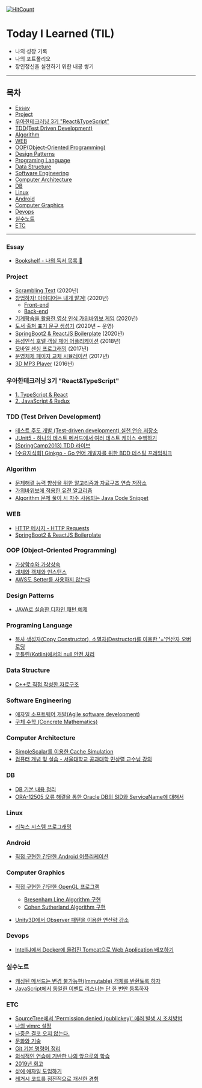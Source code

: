  [![HitCount](http://hits.dwyl.io/sogoagain/TIL.svg)](http://hits.dwyl.io/sogoagain/TIL)

# Today I Learned (TIL)

- 나의 성장 기록
- 나의 포트폴리오
- 장인정신을 실천하기 위한 내공 쌓기

---

## 목차

- [Essay](#essay)
- [Project](#project)
- [우아한테크러닝 3기 "React&TypeScript"](#woowa-tech-3rd)
- [TDD(Test Driven Development)](#tdd)
- [Algorithm](#algorithm)
- [WEB](#web)
- [OOP(Object-Oriented Programming)](#oop)
- [Design Patterns](#design_patterns)
- [Programing Language](#programing_language)
- [Data Structure](#data_structure)
- [Software Engineering](#software_engineering)
- [Computer Architecture](#computer_architecture)
- [DB](#db)
- [Linux](#linux)
- [Android](#android)
- [Computer Graphics](#computer_graphics)
- [Devops](#devops)
- [실수노트](#mistake_notes)
- [ETC](#etc)

---

<a name="essay">
 
### Essay

- [Bookshelf - 나의 독서 목록 📖](https://github.com/sogoagain/bookshelf)

<a name="project">

### Project

- [Scrambling Text](https://github.com/sogoagain/scrambling-text-js) (2020년)
- [창업하자! 아이디어는 내게 맡겨!](https://github.com/sogoagain/idea-box-frontend) (2020년)
  - [Front-end](https://github.com/sogoagain/idea-box-frontend)
  - [Back-end](https://github.com/sogoagain/idea-box-api)
- [기계학습을 활용한 영상 인식 가위바위보 게임](https://github.com/sogoagain/rock-paper-scissors-vision) (2020년)
- [도서 출처 표기 문구 생성기](https://github.com/sogoagain/book-citation-generator) (2020년 ~ 운영)
- [SpringBoot2 & ReactJS Boilerplate](https://github.com/sogoagain/springboot-react-boilerplate) (2020년)
- [음성인식 호텔 객실 제어 어플리케이션](https://github.com/sogoagain/android-stt-hotel-room-control) (2018년)
- [모바일 센싱 프로그래밍](https://github.com/sogoagain/android-mobile-system-programming) (2017년)
- [운영체제 페이지 교체 시뮬레이션](https://github.com/sogoagain/page-replacement-simulation) (2017년)
- [3D MP3 Player](https://github.com/sogoagain/opengl-bvh-music-player) (2016년)

<a name="woowa-tech-3rd">

### 우아한테크러닝 3기 "React&TypeScript" 

- [1. TypeScript & React](https://github.com/sogoagain/TIL/blob/master/%EC%9A%B0%EC%95%84%ED%95%9C%ED%85%8C%ED%81%AC%EB%9F%AC%EB%8B%9D-3%EA%B8%B0/1_TypeScript-and-React.md)
- [2. JavaScript & Redux](https://github.com/sogoagain/TIL/blob/master/%EC%9A%B0%EC%95%84%ED%95%9C%ED%85%8C%ED%81%AC%EB%9F%AC%EB%8B%9D-3%EA%B8%B0/2_JavaScript-and-Redux.md)

<a name="tdd">

### TDD (Test Driven Development)

- [테스트 주도 개발 (Test-driven development) 실천 연습 저장소](https://github.com/sogoagain/tdd-exercises)
- [JUnit5 - 하나의 테스트 메서드에서 여러 테스트 케이스 수행하기](https://github.com/sogoagain/sogoagain.github.com/blob/master/_posts/2019-06-17-JUnit5-Parameterized-Test.md)
- [(SpringCamp2013) TDD 라이브](https://github.com/sogoagain/TIL/blob/master/seminar/SpringCamp2013-TDD라이브.md)
- [[수요지식회] Ginkgo - Go 언어 개발자를 위한 BDD 테스팅 프레임워크](https://github.com/sogoagain/TIL/blob/master/seminar/Go-언어-개발자를-위한-BDD-테스팅-프레임워크.md)

<a name="algorithm">

### Algorithm

- [문제해결 능력 향상을 위한 알고리즘과 자료구조 연습 저장소](https://github.com/sogoagain/problem-solving-and-algorithms)
- [가위바위보에 적용한 유전 알고리즘](https://github.com/sogoagain/design-patterns/blob/master/01_Strategy-Pattern/RockPaperScissors/GeneticStrategy.java)
- [Algorithm 문제 풀이 시 자주 사용되는 Java Code Snippet](https://github.com/sogoagain/sogoagain.github.com/blob/master/_posts/2019-05-01-Algorithm-문제-풀이-시-자주-사용되는%20-Java-Code-Snippet.md)

<a name="web">

### WEB

- [HTTP 메시지 - HTTP Requests](https://sogoagain.github.io/2019/08/03/HTTP-메시지-HTTP-Requests/)
- [SpringBoot2 & ReactJS Boilerplate](https://github.com/sogoagain/springboot-react-boilerplate)

<a name="oop">

### OOP (Object-Oriented Programming)

- [가상함수와 가상상속](https://github.com/sogoagain/sogoagain.github.com/blob/master/_posts/2017-01-05-가상함수와%20가상상속.md)
- [개체와 객체와 인스턴스](https://github.com/sogoagain/sogoagain.github.com/blob/master/_posts/2019-01-12-개체와%20객체와%20인스턴스.md)
- [AWS도 Setter를 사용하지 않는다](https://sogoagain.github.io/2019/09/25/AWS도-Setter를-사용하지-않는다/)

<a name="design_patterns">

### Design Patterns

- [JAVA로 실습한 디자인 패턴 예제](https://github.com/sogoagain/design-patterns)

<a name="programing_language">

### Programing Language

- [복사 생성자(Copy Constructor), 소멸자(Destructor)를 이용한 '='연산자 오버로딩](https://github.com/sogoagain/sogoagain.github.com/blob/master/_posts/2017-01-14-대입연산자오버로딩.md)
- [코틀린(Kotlin)에서의 null 안전 처리](https://sogoagain.github.io/2019/08/20/코틀린-Kotlin-에서의-null-안전-처리/)

<a name="data_structure">

### Data Structure

- [C++로 직접 작성한 자료구조](https://github.com/sogoagain/cpp-data-structure)

<a name="software_engineering">

### Software Engineering

- [애자일 소프트웨어 개발(Agile software development)](https://github.com/sogoagain/sogoagain.github.com/blob/master/_posts/2017-01-05-애자일%20소프트웨어%20개발(Agile%20software%20development).md)
- [구체 수학 (Concrete Mathematics)](https://github.com/sogoagain/concrete-mathematics)

<a name="computer_architecture">

### Computer Architecture

- [SimpleScalar를 이용한 Cache Simulation](https://github.com/sogoagain/sogoagain.github.com/blob/master/_posts/2017-06-27-SimpleScalar를%20이용한%20Cache%20Simulation.md)
- [컴퓨터 개념 및 실습 - 서울대학교 공과대학 민상렬 교수님 강의](https://github.com/sogoagain/TIL/tree/master/컴퓨터-개념-및-실습)

<a name="db">

### DB

- [DB 기본 내용 정리](https://github.com/sogoagain/sogoagain.github.com/blob/master/_posts/2019-01-22-DB-기본-내용-정리.md)
- [ORA-12505 오류 해결을 통한 Oracle DB의 SID와 ServiceName에 대해서](https://github.com/sogoagain/sogoagain.github.com/blob/master/_posts/2019-02-22-ORA-12505-오류-해결을-통한-OracleDB의-SID와-ServiceName에-대해서.md)

<a name="linux">

### Linux

- [리눅스 시스템 프로그래밍](https://github.com/sogoagain/linux-system-programming)

<a name="android">

### Android

- [직접 구현한 간단한 Android 어플리케이션](https://github.com/sogoagain/andorid-mobile-programming)

<a name="computer_graphics">

### Computer Graphics

- [직접 구현한 간단한 OpenGL 프로그램](https://github.com/sogoagain/opengl-computer-graphics)
  - [Bresenham Line Algorithm 구현](https://github.com/sogoagain/opengl-computer-graphics/tree/master/Bresenham_Line_Algorithm)
  - [Cohen Sutherland Algorithm 구현](https://github.com/sogoagain/opengl-computer-graphics/tree/master/Cohen–Sutherland_Algorithm)
  
- [Unity3D에서 Observer 패턴을 이용한 연산량 감소](https://github.com/sogoagain/sogoagain.github.com/blob/master/_posts/2019-02-06-Unity3D에서-Observer패턴을-이용한-연산량-감소.md)

<a name="devops">

### Devops

- [IntelliJ에서 Docker에 올려진 Tomcat으로 Web Application 배포하기](https://github.com/sogoagain/sogoagain.github.com/blob/master/_posts/2019-03-08-IntelliJ에서-Docker에-올려진-Tomcat으로-웹앱-배포하기.md)

<a name="mistake_notes">

### 실수노트

- [캐싱된 메서드는 변경 불가능한(Immutable) 객체를 반환토록 하자](https://sogoagain.github.io/2019/12/06/실수노트-캐싱된-메서드는-변경-불가능한-Immutable-객체를-반환토록-하자/)
- [JavaScript에서 동일한 이벤트 리스너는 단 한 번만 등록하자](https://sogoagain.github.io/2020/04/29/실수노트-JavaScript에서-동일한-이벤트-리스너는-단-한-번만-등록하자/)

<a name="etc">

### ETC

- [SourceTree에서 'Permission denied (publickey)' 에러 발생 시 조치방법](https://github.com/sogoagain/sogoagain.github.com/blob/master/_posts/2019-01-08-SourceTree%20Permission%20denied%20(publickey)%20issue.md)
- [나의 vimrc 설정](https://github.com/sogoagain/sogoagain.github.com/blob/master/_posts/2017-01-29-vimrc.md)
- [나중은 결코 오지 않는다.](https://github.com/sogoagain/sogoagain.github.com/blob/master/_posts/2017-01-06-나중은%20결코%20오지%20않는다.md)
- [문화와 기술](https://github.com/sogoagain/sogoagain.github.com/blob/master/_posts/2019-06-07-문화와-기술.md)
- [Git 기본 명령어 정리](https://github.com/sogoagain/sogoagain.github.com/blob/master/_posts/2019-06-12-Git-기본.md)
- [의식적인 연습에 기반한 나의 앞으로의 학습](https://sogoagain.github.io/2019/10/22/의식적인-연습에-기반한-나의-앞으로의-학습/)
- [2019년 회고](https://sogoagain.github.io/2020/01/11/2019년-회고/)
- [삶에 애자일 도입하기](https://sogoagain.github.io/2020/01/12/삶에-애자일-도입하기/)
- [레거시 코드를 점진적으로 개선한 경험](https://sogoagain.github.io/2020/03/08/레거시-코드를-점진적으로-개선한-경험/)
